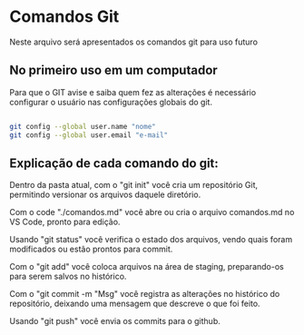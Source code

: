 # Comandos Git  
Neste arquivo será apresentados os comandos git para uso futuro

## No primeiro uso em um computador
Para que o GIT avise e saiba quem fez as alterações é necessário configurar o usuário
nas configurações globais do git.

```bash

git config --global user.name "nome"
git config --global user.email "e-mail"

```

## Explicação de cada comando do git:
Dentro da pasta atual, com o "git init" você cria um repositório Git, permitindo versionar os arquivos daquele diretório.

Com o code "./comandos.md" você abre ou cria o arquivo comandos.md no VS Code, pronto para edição.

Usando "git status" você verifica o estado dos arquivos, vendo quais foram modificados ou estão prontos para commit.

Com o "git add" você coloca arquivos na área de staging, preparando-os para serem salvos no histórico.

Com o "git commit -m "Msg" você registra as alterações no histórico do repositório, deixando uma mensagem que descreve o que foi feito.

Usando "git push" você envia os commits para o github.
